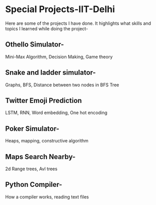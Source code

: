# Special Projects-IIT-Delhi
Here are some of the projects I have done. It highlights what skills and topics I learned while doing the project-
## Othello Simulator-
Mini-Max Algorithm, Decision Making, Game theory
## Snake and ladder simulator-
Graphs, BFS, Distance between two nodes in BFS Tree 
## Twitter Emoji Prediction
LSTM, RNN, Word embedding, One hot encoding
## Poker Simulator-
Heaps, mapping, constructive algorithm
## Maps Search Nearby-
2d Range trees, Avl trees
## Python Compiler-
How a compiler works, reading text files
